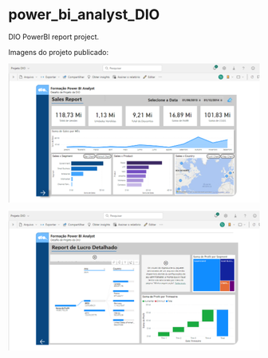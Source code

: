 # power_bi_analyst_DIO
DIO PowerBI report project.

Imagens do projeto publicado:

![Pagina 1 do Relatório](https://github.com/DevMarcus007/power_bi_analyst_DIO/raw/main/Pagina1.PNG)


![Pagina 2 do Relatório](https://github.com/DevMarcus007/power_bi_analyst_DIO/raw/main/Pagina2.PNG)
